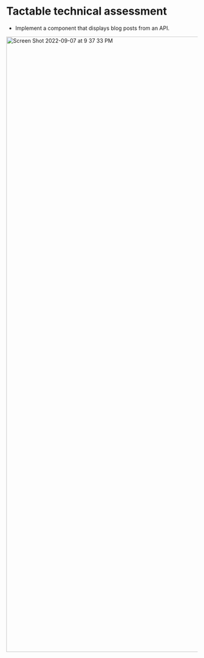 # Tactable technical assessment
- Implement a component that displays blog posts from an API.

<img width="1616" alt="Screen Shot 2022-09-07 at 9 37 33 PM" src="https://user-images.githubusercontent.com/8021350/189014508-7e33737b-1d18-4a42-aaf9-fc73bb0dd164.png">
